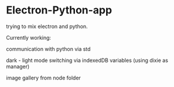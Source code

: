 # Electron-Python-app
 trying to mix electron and python.
 
Currently working:

communication with python via std
 
dark - light mode switching via indexedDB variables (using dixie as manager)
 
image gallery from node folder
 
